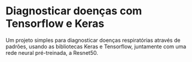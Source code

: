 # Diagnosticar doenças com Tensorflow e Keras

Um projeto simples para diagnosticar doenças respiratórias através de padrões, usando as bibliotecas Keras e Tensorflow, juntamente com uma rede neural
pré-treinada, a Resnet50.
